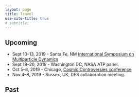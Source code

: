 ```yaml
---
layout: page
title: Travel
use-site-title: true
# subtitle: 
---
```

## Upcoming

* Sept 10&ndash;13, 2019 -  Santa Fe, NM [International Symposium on Multiparticle Dynamics](http://www.cvent.com/events/xlix-international-symposium-on-multiparticle-dynamics/event-summary-a2ba6046811b4da1adcc2efe2225dda7.aspx?dvce=1)
* Sept 18&ndash;20, 2019 -  Washington DC,  NASA ATP panel. 
* Oct 5&ndash;8, 2019 -  Chicago, [Cosmic Controversies conference](https://voices.uchicago.edu/cosmiccontroversies/)
* Nov 4&ndash;8, 2019 -  Sussex, UK, DES collaboration meeting. 


## Past
